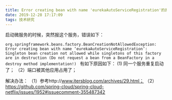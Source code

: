 ```yaml
---
title: Error creating bean with name 'eurekaAutoServiceRegistration'的原因分析
date: 2019-12-28 17:17:09
tags: 技术研究
---
```


启动微服务的时候，突然报这个服务，错误如下：

`org.springframework.beans.factory.BeanCreationNotAllowedException: Error creating bean with name ‘eurekaAutoServiceRegistration’: Singleton bean creation not allowed while singletons of this factory are in destruction (Do not request a bean from a BeanFactory in a destroy method implementation!)
`
有如下原因如下：
 (1) 同一个服务重复启动了；
（2）端口被其他应用占用了；

解决办法：
（1）参考http://www.itersblog.com/archives/29.html；
（2）https://github.com/spring-cloud/spring-cloud-netflix/issues/1952#issuecomment-355487342